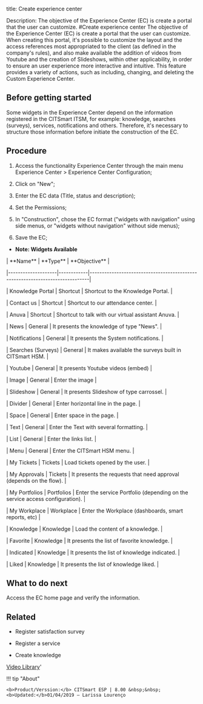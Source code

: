 title: Create experience center

Description: The objective of the Experience Center (EC) is create a portal that the user can customize.
#Create experience center
The objective of the Experience Center (EC) is create a portal that the user can customize. When creating this portal, it's possible to customize the layout and the access references most appropriated to the client (as defined in the company's rules), and also make available the addition of videos from Youtube and the creation of Slideshows, within other applicability, in order to ensure an user experience more interactive and intuitive.
This feature provides a variety of actions, such as including, changing, and deleting the Custom Experience Center.

Before getting started
--------------------------

Some widgets in the Experience Center depend on the information registered in
the CITSmart ITSM, for example: knowledge, searches (surveys), services,
notifications and others. Therefore, it's necessary to structure those
information before initiate the construction of the EC.

Procedure
-------------

1.  Access the functionality Experience Center through the main menu Experience
    Center \> Experience Center Configuration;

2.  Click on "New";

3.  Enter the EC data (Title, status and description);

4.  Set the Permissions;

5.  In "Construction", chose the EC format ("widgets with navigation" using side
    menus, or "widgets without navigation" without side menus);

6.  Save the EC;

-   **Note: Widgets Available**

\| \*\*Name\*\* \| \*\*Type\*\* \| \*\*Objective\*\* \|

\|--------------------\|------------\|------------------------------------------------------------------------------\|

\| Knowledge Portal \| Shortcut \| Shortcut to the Knowledge Portal. \|

\| Contact us \| Shortcut \| Shortcut to our attendance center. \|

\| Anuva \| Shortcut \| Shortcut to talk with our virtual assistant Anuva. \|

\| News \| General \| It presents the knowledge of type "News". \|

\| Notifications \| General \| It presents the System notifications. \|

\| Searches (Surveys) \| General \| It makes available the surveys built in
CITSmart HSM. \|

\| Youtube \| General \| It presents Youtube videos (embed) \|

\| Image \| General \| Enter the image \|

\| Slideshow \| General \| It presents Slideshow of type carrossel. \|

\| Divider \| General \| Enter horizontal line in the page. \|

\| Space \| General \| Enter space in the page. \|

\| Text \| General \| Enter the Text with several formatting. \|

\| List \| General \| Enter the links list. \|

\| Menu \| General \| Enter the CITSmart HSM menu. \|

\| My Tickets \| Tickets \| Load tickets opened by the user. \|

\| My Approvals \| Tickets \| It presents the requests that need approval
(depends on the flow). \|

\| My Portfolios \| Portfolios \| Enter the service Portfolio (depending on the
service access configuration). \|

\| My Workplace \| Workplace \| Enter the Workplace (dashboards, smart reports,
etc) \|

\| Knowledge \| Knowledge \| Load the content of a knowledge. \|

\| Favorite \| Knowledge \| It presents the list of favorite knowledge. \|

\| Indicated \| Knowledge \| It presents the list of knowledge indicated. \|

\| Liked \| Knowledge \| It presents the list of knowledge liked. \|

What to do next
-------------------

Access the EC home page and verify the information.

Related
-----------

-   Register satisfaction survey

-   Register a service

-   Create knowledge

<i class='fa fa-youtube-play  fa-2x' style='color:#97ce17;vertical-align: middle;'> </i> [Video Library](https://www.youtube.com/playlist?list=PLB5qK2uzf2RPrJlfrg8kcSk7iorkZwCWq)'

!!! tip "About"

    <b>Product/Verssion:</b> CITSmart ESP | 8.00 &nbsp;&nbsp;
    <b>Updated:</b>01/04/2019 – Larissa Lourenço

